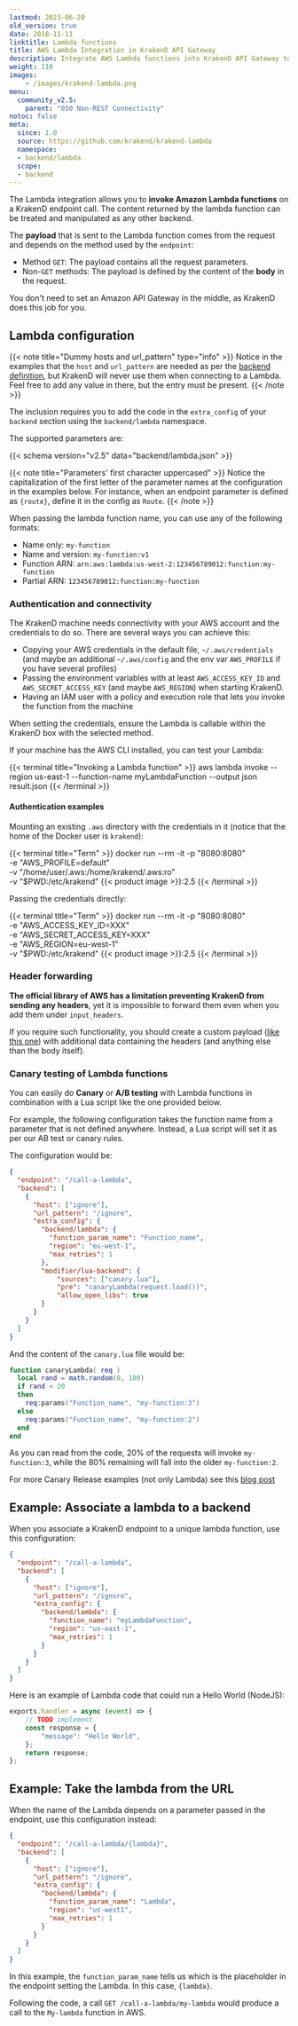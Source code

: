 ```yaml
---
lastmod: 2023-06-20
old_version: true
date: 2018-11-11
linktitle: Lambda functions
title: AWS Lambda Integration in KrakenD API Gateway
description: Integrate AWS Lambda functions into KrakenD API Gateway to leverage serverless computing for scalable and event-driven API processing
weight: 110
images:
    - /images/krakend-lambda.png
menu:
  community_v2.5:
    parent: "050 Non-REST Connectivity"
notoc: false
meta:
  since: 1.0
  source: https://github.com/krakend/krakend-lambda
  namespace:
  - backend/lambda
  scope:
  - backend
---
```


The Lambda integration allows you to **invoke Amazon Lambda functions** on a KrakenD endpoint call. The content returned by the lambda function can be treated and manipulated as any other backend.

The **payload** that is sent to the Lambda function comes from the request and depends on the method used by the `endpoint`:

*   Method `GET`: The payload contains all the request parameters.
*   Non-`GET` methods: The payload is defined by the content of the **body** in the request.

You don't need to set an Amazon API Gateway in the middle, as KrakenD does this job for you.


## Lambda configuration

{{< note title="Dummy hosts and url_pattern" type="info" >}}
Notice in the examples that the `host` and `url_pattern` are needed as per the [backend definition](/docs/v2.5/backends/), but KrakenD will never use them when connecting to a Lambda. Feel free to add any value in there, but the entry must be present.
{{< /note >}}

The inclusion requires you to add the code in the `extra_config` of your `backend` section using the `backend/lambda` namespace.

The supported parameters are:




{{< schema version="v2.5" data="backend/lambda.json" >}}

{{< note title="Parameters' first character uppercased" >}}
Notice the capitalization of the first letter of the parameter names at the configuration in the examples below. For instance, when an endpoint parameter is defined as `{route}`, define it in the config as `Route`.
{{< /note >}}

When passing the lambda function name, you can use any of the following formats:

- Name only: `my-function`
- Name and version: `my-function:v1`
- Function ARN: `arn:aws:lambda:us-west-2:123456789012:function:my-function`
- Partial ARN: `123456789012:function:my-function`

### Authentication and connectivity

The KrakenD machine needs connectivity with your AWS account and the credentials to do so. There are several ways you can achieve this:

- Copying your AWS credentials in the default file, `~/.aws/credentials` (and maybe an additional `~/.aws/config` and the env var `AWS_PROFILE` if you have several profiles)
- Passing the environment variables with at least `AWS_ACCESS_KEY_ID` and `AWS_SECRET_ACCESS_KEY` (and maybe `AWS_REGION`) when starting KrakenD.
- Having an IAM user with a policy and execution role that lets you invoke the function from the machine

When setting the credentials, ensure the Lambda is callable within the KrakenD box with the selected method.

If your machine has the AWS CLI installed, you can test your Lambda:

{{< terminal title="Invoking a Lambda function" >}}
aws lambda invoke --region us-east-1 --function-name myLambdaFunction --output json result.json
{{< /terminal >}}

#### Authentication examples
Mounting an existing `.aws` directory with the credentials in it (notice that the home of the Docker user is `krakend`):

{{< terminal title="Term" >}}
docker run --rm -it -p "8080:8080" \
    -e "AWS_PROFILE=default" \
    -v "/home/user/.aws:/home/krakend/.aws:ro" \
    -v "$PWD:/etc/krakend" {{< product image >}}:2.5
{{< /terminal >}}

Passing the credentials directly:

{{< terminal title="Term" >}}
docker run --rm -it -p "8080:8080" \
    -e "AWS_ACCESS_KEY_ID=XXX" \
    -e "AWS_SECRET_ACCESS_KEY=XXX" \
    -e "AWS_REGION=eu-west-1" \
    -v "$PWD:/etc/krakend" {{< product image >}}:2.5
{{< /terminal >}}

### Header forwarding
**The official library of AWS has a limitation preventing KrakenD from sending any headers**, yet it is impossible to forward them even when you add them under `input_headers`.

If you require such functionality, you should create a custom payload ([like this one](https://github.com/awsdocs/aws-lambda-developer-guide/blob/main/sample-apps/nodejs-apig/event.json)) with additional data containing the headers (and anything else than the body itself).

### Canary testing of Lambda functions
You can easily do **Canary** or **A/B testing** with Lambda functions in combination with a Lua script like the one provided below.

For example, the following configuration takes the function name from a parameter that is not defined anywhere. Instead, a Lua script will set it as per our AB test or canary rules.

The configuration would be:

```json
{
  "endpoint": "/call-a-lambda",
  "backend": [
    {
      "host": ["ignore"],
      "url_pattern": "/ignore",
      "extra_config": {
        "backend/lambda": {
          "function_param_name": "Function_name",
          "region": "eu-west-1",
          "max_retries": 1
        },
        "modifier/lua-backend": {
            "sources": ["canary.lua"],
            "pre": "canaryLambda(request.load())",
            "allow_open_libs": true
        }
      }
    }
  ]
}
```
And the content of the `canary.lua` file would be:

```lua
function canaryLambda( req )
  local rand = math.random(0, 100)
  if rand < 20
  then
    req:params("Function_name", "my-function:3")
  else
    req:params("Function_name", "my-function:2")
  end
end
```

As you can read from the code, 20% of the requests will invoke `my-function:3`, while the 80% remaining will fall into the older `my-function:2`.

For more Canary Release examples (not only Lambda) see this [blog post](/blog/canary-releases/)

## Example: Associate a lambda to a backend

When you associate a KrakenD endpoint to a unique lambda function, use this configuration:

```json
{
  "endpoint": "/call-a-lambda",
  "backend": [
    {
      "host": ["ignore"],
      "url_pattern": "/ignore",
      "extra_config": {
        "backend/lambda": {
          "function_name": "myLambdaFunction",
          "region": "us-east-1",
          "max_retries": 1
        }
      }
    }
  ]
}
```

Here is an example of Lambda code that could run a Hello World (NodeJS):

```js
exports.handler = async (event) => {
    // TODO implement
    const response = {
        "message": "Hello World",
    };
    return response;
};
```

## Example: Take the lambda from the URL

When the name of the Lambda depends on a parameter passed in the endpoint, use this configuration instead:

```json
{
  "endpoint": "/call-a-lambda/{lambda}",
  "backend": [
    {
      "host": ["ignore"],
      "url_pattern": "/ignore",
      "extra_config": {
        "backend/lambda": {
          "function_param_name": "Lambda",
          "region": "us-west1",
          "max_retries": 1
        }
      }
    }
  ]
}
```

In this example, the `function_param_name` tells us which is the placeholder in the endpoint setting the Lambda. In this case, `{lambda}`.

Following the code, a call `GET /call-a-lambda/my-lambda` would produce a call to the `My-lambda` function in AWS.
